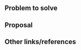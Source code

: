 <!--
* Use this issue template for suggesting new docs or updates to existing docs.
  Note: Doc work as part of feature development is covered in the Feature Request template.
-->

## Problem to solve

<!-- Include the following detail as necessary:
* What product or feature(s) affected?
* What docs or doc section affected? Include links or paths.
* Is there a problem with a specific document, or a feature/process that's not addressed sufficiently in docs?
* Any other ideas or requests?
-->

## Proposal

<!-- Further specifics for how can we solve the problem. -->

## Other links/references

<!-- E.g. related GitLab issues/MRs -->
